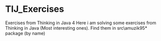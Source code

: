# TIJ_Exercises
Exercises from Thinking in Java 4
Here i am solving some exercises from Thinking in Java (Most interesting ones). Find them in src\amuzik95\* package (by name) 
